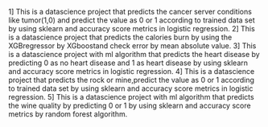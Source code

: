 1] This is a datascience project that predicts the cancer server conditions like tumor(1,0) and predict the value as 0 or 1 according to trained data set by using sklearn and accuracy score metrics in logistic regression.
2] This is a datascience project that predicts the calories burn by using the XGBregressor by XGboostand check error by mean absolute value.
3] This is a datascience project with ml algorithm that predicts the heart disease by predicting 0 as no heart disease and 1 as heart disease  by using sklearn and accuracy score metrics in logistic regression.
4] This is a datascience project that predicts the rock or mine,predict the value as 0 or 1 according to trained data set by using sklearn and accuracy score metrics in logistic regression.
5] This is a datascience project with ml algorithm that predicts the wine quality by predicting 0 or 1 by using sklearn and accuracy score metrics by random forest algorithm.
